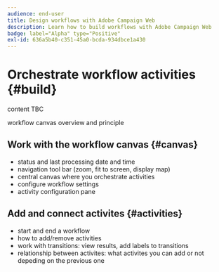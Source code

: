 ```yaml
---
audience: end-user
title: Design workflows with Adobe Campaign Web
description: Learn how to build workflows with Adobe Campaign Web
badge: label="Alpha" type="Positive"
exl-id: 636a5b40-c351-45a0-bcda-934dbce1a430
---
```

# Orchestrate workflow activities {#build}

content TBC

workflow canvas overview and principle

## Work with the workflow canvas {#canvas}

* status and last processing date and time
* navigation tool bar (zoom, fit to screen, display map)
* central canvas where you orchestrate activities
* configure workflow settings
* activity configuration pane

## Add and connect activites {#activities}

* start and end a workflow
* how to add/remove activities
* work with transitions: view results, add labels to transitions
* relationship between activites: what activites you can add or not depeding on the previous one
